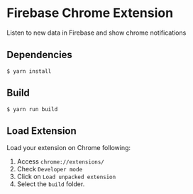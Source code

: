 # Firebase Chrome Extension

Listen to new data in Firebase and show chrome notifications

## Dependencies

```terminal
$ yarn install
```

## Build

```terminal
$ yarn run build
```

## Load Extension

Load your extension on Chrome following:
 1. Access `chrome://extensions/`
 1. Check `Developer mode`
 1. Click on `Load unpacked extension`
 1. Select the `build` folder.
